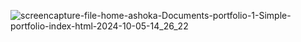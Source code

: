 
![screencapture-file-home-ashoka-Documents-portfolio-1-Simple-portfolio-index-html-2024-10-05-14_26_22](https://github.com/user-attachments/assets/f2c45b2b-61f1-42d6-8cdd-1a0c2e01c960)
